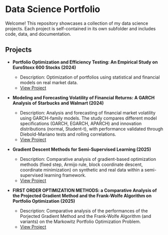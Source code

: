 # Data Science Portfolio

Welcome! This repository showcases a collection of my data science projects. Each project is self-contained in its own subfolder and includes code, data, and documentation.

## Projects

- **Portfolio Optimization and Efficiency Testing: An Empirical Study on EuroStoxx 600 Stocks (2024)**
  - Description: Optimization of portfolios using statistical and financial models on real market data.
  - [View Project](./PortfolioOptimization_EfficiencyTesting/README.md)

- **Modeling and Forecasting Volatility of Financial Returns: A GARCH Analysis of Starbucks and Walmart (2024)**
  - Description: Analysis and forecasting of financial market volatility using GARCH-family models. The study compares different model specifications (GARCH, EGARCH, APARCH) and innovation distributions (normal, Student-t), with performance validated through Diebold-Mariano tests and rolling correlations.
  - [View Project](./garch-analysis/README.md)


- **Gradient Descent Methods for Semi-Supervised Learning (2025)**
  - Description: Comparative analysis of gradient-based optimization methods (fixed step, Armijo rule, block coordinate descent, coordinate minimization) on synthetic and real data within a semi-supervised learning framework.  
  - [View Project](./gradientdescentmethod-semisupervisedlearning/README.md)
    

- **FIRST ORDER OPTIMIZATION METHODS: a Comparative Analysis of the Projected Gradient Method and the Frank-Wolfe Algorithm on Portfolio Optimization (2025)**
  - Description: Comparative analysis of the performances of the Porjected Gradient Method and the Frank-Wolfe Algorithm (and variants) on the Markowitz Portfolio Optimization Problem.
  - [View Project](./FrankWolfe_Portfolio_Optimization/README.md)
